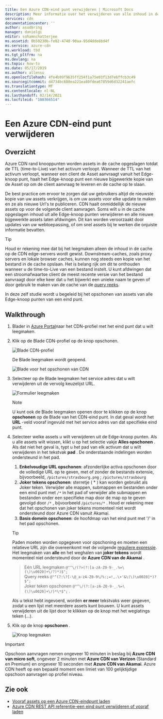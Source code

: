 ```yaml
---
title: Een Azure CDN-eind punt verwijderen | Microsoft Docs
description: Meer informatie over het verwijderen van alle inhoud in de cache van een Azure Content Delivery Network-eind punt. De elementen van de Edge-knoop punten worden in de cache opgeslagen totdat de time to Live verloopt.
services: cdn
documentationcenter: ''
author: asudbring
manager: danielgi
editor: sohamnchatterjee
ms.assetid: 0b50230b-fe82-4740-90aa-95d4dde8bd4f
ms.service: azure-cdn
ms.workload: tbd
ms.tgt_pltfrm: na
ms.devlang: na
ms.topic: how-to
ms.date: 05/17/2019
ms.author: allensu
ms.openlocfilehash: 4fe4b99f9635ff254f1a75e03f13d7e6ffcb3c49
ms.sourcegitcommit: d4734bc680ea221ea80fdea67859d6d32241aefc
ms.translationtype: MT
ms.contentlocale: nl-NL
ms.lasthandoff: 02/14/2021
ms.locfileid: "100366514"
---
```

# <a name="purge-an-azure-cdn-endpoint"></a>Een Azure CDN-eind punt verwijderen
## <a name="overview"></a>Overzicht
Azure CDN rand knooppunten worden assets in de cache opgeslagen totdat de TTL (time-to-Live) van het activum verloopt.  Wanneer de TTL van het activum verloopt, wanneer een client de Asset aanvraagt vanuit het Edge-knoop punt, haalt het Edge-knoop punt een nieuwe bijgewerkte kopie van de Asset op om de client aanvraag te leveren en de cache op te slaan.

De best practice om ervoor te zorgen dat uw gebruikers altijd de nieuwste kopie van uw assets verkrijgen, is om uw assets voor elke update te maken en ze als nieuwe Url's te publiceren.  CDN haalt onmiddellijk de nieuwe assets op voor de volgende client aanvragen.  Soms wilt u in de cache opgeslagen inhoud uit alle Edge-knoop punten verwijderen en alle nieuwe bijgewerkte assets laten afdwingen.  Dit kan worden veroorzaakt door updates van uw webtoepassing, of om snel assets bij te werken die onjuiste informatie bevatten.

> [!TIP]
> Houd er rekening mee dat bij het leegmaken alleen de inhoud in de cache op de CDN edge-servers wordt gewist.  Downstream-caches, zoals proxy servers en lokale browser caches, kunnen nog steeds een kopie van het bestand in de cache opslaan.  Het is belang rijk om dit te onthouden wanneer u de time-to-Live van een bestand instelt.  U kunt afdwingen dat een stroomafwaartse client de meest recente versie van het bestand aanvraagt door elke keer dat u het bijwerkt een unieke naam te geven of door gebruik te maken van de cache van de [query reeks](cdn-query-string.md).  
> 
> 

In deze zelf studie wordt u begeleid bij het opschonen van assets van alle Edge-knoop punten van een eind punt.

## <a name="walkthrough"></a>Walkthrough
1. Blader in [Azure Portal](https://portal.azure.com)naar het CDN-profiel met het eind punt dat u wilt leegmaken.
2. Klik op de Blade CDN-profiel op de knop opschonen.
   
    ![Blade CDN-profiel](./media/cdn-purge-endpoint/cdn-profile-blade.png)
   
    De Blade leegmaken wordt geopend.
   
    ![Blade voor het opschonen van CDN](./media/cdn-purge-endpoint/cdn-purge-blade.png)
3. Selecteer op de Blade leegmaken het service adres dat u wilt verwijderen uit de vervolg keuzelijst URL.
   
    ![Formulier leegmaken](./media/cdn-purge-endpoint/cdn-purge-form.png)
   
   > [!NOTE]
   > U kunt ook de Blade leegmaken openen door te klikken op de knop **opschonen** op de Blade van het CDN-eind punt.  In dat geval wordt het **URL** -veld vooraf ingevuld met het service adres van dat specifieke eind punt.
   > 
   > 
4. Selecteer welke assets u wilt verwijderen uit de Edge-knoop punten.  Als u alle assets wilt wissen, klikt u op het selectie vakje **Alles opschonen** .  Als dat niet het geval is, typt u het pad van elk activum dat u wilt verwijderen in het tekstvak **pad** . De onderstaande indelingen worden ondersteund in het pad.
    1. **Enkelvoudige URL opschonen**: afzonderlijke activa opschonen door de volledige URL op te geven, met of zonder de bestands extensie, bijvoorbeeld, `/pictures/strasbourg.png` ; `/pictures/strasbourg`
    2. **Joker tekens opschonen**: sterretje ( \* ) kan worden gebruikt als Joker teken. Verwijder alle mappen, submappen en bestanden onder een eind punt met `/*` in het pad of verwijder alle submappen en bestanden onder een specifieke map door de map op te geven gevolgd door `/*` , bijvoorbeeld `/pictures/*` .  Houd er rekening mee dat het opschonen van joker tekens momenteel niet wordt ondersteund door Azure CDN vanuit Akamai. 
    3. **Basis domein opschonen**: de hoofdmap van het eind punt met '/' in het pad opschonen.
   
   > [!TIP]
   > Paden moeten worden opgegeven voor opschoning en moeten een relatieve URL zijn die overeenkomt met de volgende [reguliere expressie](/dotnet/standard/base-types/regular-expression-language-quick-reference). Het leegmaken van **alle** en het weghalen van **joker tekens** wordt momenteel niet ondersteund door de **Azure CDN van de Akamai** .
   > > Eén URL leegmaken `@"^\/(?>(?:[a-zA-Z0-9-_.%=\(\)\u0020]+\/?)*)$";`  
   > > Query reeks `@"^(?:\?[-\@_a-zA-Z0-9\/%:;=!,.\+'&\(\)\u0020]*)?$";`  
   > > Joker teken opschonen `@"^\/(?:[a-zA-Z0-9-_.%=\(\)\u0020]+\/)*\*$";` . 
   > 
   > Als u tekst hebt ingevoerd, worden **er meer** tekstvaks weer gegeven, zodat u een lijst met meerdere assets kunt bouwen.  U kunt assets verwijderen uit de lijst door te klikken op de knop met het weglatings teken (...).
   > 
5. Klik op de knop **opschonen** .
   
    ![Knop leegmaken](./media/cdn-purge-endpoint/cdn-purge-button.png)

> [!IMPORTANT]
> Opschoon aanvragen nemen ongeveer 10 minuten in beslag bij **Azure CDN van micro soft**, ongeveer 2 minuten met **Azure CDN van Verizon** (Standard en Premium) en ongeveer 10 seconden met **Azure CDN van Akamai**.  Azure CDN heeft op een bepaald moment een limiet van 100 gelijktijdige opschoon aanvragen op profiel niveau. 
> 
> 

## <a name="see-also"></a>Zie ook
* [Vooraf assets op een Azure CDN-eindpunt laden](cdn-preload-endpoint.md)
* [Azure CDN REST API referentie-een eind punt verwijderen of vooraf laden](/rest/api/cdn/cdn/endpoints)

